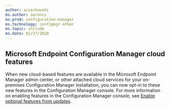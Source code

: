 ```yaml
---
author: aczechowski
ms.author: aaroncz
ms.prod: configuration-manager
ms.technology: configmgr-other
ms.topic: include
ms.date: 02/27/2020
---
```


## <a name="bkmk_cloud"></a> Microsoft Endpoint Configuration Manager cloud features

<!--5834830-->

When new cloud-based features are available in the Microsoft Endpoint Manager admin center, or other attached cloud services for your on-premises Configuration Manager installation, you can now opt-in to these new features in the Configuration Manager console. For more information on enabling features in the Configuration Manager console, see [Enable optional features from updates](/configmgr/core/servers/manage/install-in-console-updates#bkmk_options).
